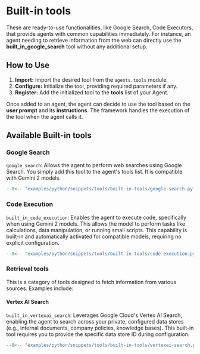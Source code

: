 # Built-in tools

These are ready-to-use functionalities, like Google Search, Code Executors, that provide agents with common capabilities immediately. For instance, an agent needing to retrieve information from the web can directly use the **built\_in\_google\_search** tool without any additional setup.

## How to Use

1. **Import:** Import the desired tool from the `agents.tools` module.  
2. **Configure:** Initialize the tool, providing required parameters if any.  
3. **Register:** Add the initialized tool to the **tools** list of your Agent.  

Once added to an agent, the agent can decide to use the tool based on the **user prompt** and its **instructions**. The framework handles the execution of the tool when the agent calls it.

## Available Built-in tools

### Google Search

`google_search`: Allows the agent to perform web searches using Google Search. You simply add this tool to the agent's tools list. It is compatible with Gemini 2 models.

```py
--8<-- "examples/python/snippets/tools/built-in-tools/google-search.py"
```

### Code Execution

`built_in_code_execution`: Enables the agent to execute code, specifically when using Gemini 2 models. This allows the model to perform tasks like calculations, data manipulation, or running small scripts. This capability is built-in and automatically activated for compatible models, requiring no explicit configuration.

````py
--8<-- "examples/python/snippets/tools/built-in-tools/code-execution.py"
````

### Retrieval tools

This is a category of tools designed to fetch information from various sources. Examples include:

#### Vertex AI Search

`built_in_vertexai_search`: Leverages Google Cloud's Vertex AI Search, enabling the agent to search across your private, configured data stores (e.g., internal documents, company policies, knowledge bases). This built-in tool requires you to provide the specific data store ID during configuration.

```py
--8<-- "examples/python/snippets/tools/built-in-tools/vertexai-search.py"
```
